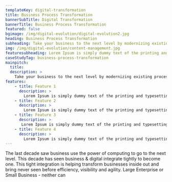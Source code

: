 ```yaml
---
templateKey: digital-transformation
title: Business Process Transformation
bannerSubTitle: Digital Transformation
bannerTitle: Business Process Transformation
featured: false
bgimage: /img/digital-evolution/digital-evolution2.jpg
heading: Business Process Transformation
subheading: Take your business to the next level by modernizing existing processes that improve business productivity and organizational efficiency. 
img: /img/digital-evolution/content-management.jpg
featuresubheading: Lorem Ipsum is simply dummy text of the printing and typesetting industry. Lorem Ipsum has been the industry's standard dummy text
caseStudyTag: business-process-transformation
mainpitch:
  title: 
  description: >
    Take your business to the next level by modernizing existing processes that improve business productivity and organizational efficiency.
features:
    - title: Feature 1
      description: >
        Lorem Ipsum is simply dummy text of the printing and typesetting industry. Lorem Ipsum has been the industry's standard dummy text ever since the 1500s.
    - title: Feature 2
      description: >
        Lorem Ipsum is simply dummy text of the printing and typesetting industry. Lorem Ipsum has been the industry's standard dummy text ever since the 1500s.
    - title: Feature 3
      description: >
       Lorem Ipsum is simply dummy text of the printing and typesetting industry. Lorem Ipsum has been the industry's standard dummy text ever since the 1500s.
    - title: Feature 4
      description: >
        Lorem Ipsum is simply dummy text of the printing and typesetting industry. Lorem Ipsum has been the industry's standard dummy text ever since the 1500s.
---
```


The last decade saw business use the power of computing to go to the next level. This decade has seen business & digital integrate tightly to become one. This tight integration is helping transform businesses inside out and bring never seen before efficiency, visibility and agility. Large Enterprise or Small Business - neither can 
